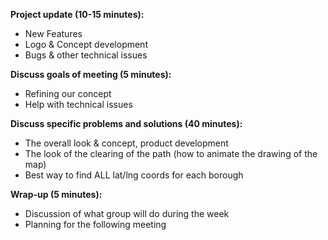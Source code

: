 
**Project update (10-15 minutes):**

* New Features  
* Logo & Concept development   
* Bugs & other technical issues  

**Discuss goals of meeting (5 minutes):**

* Refining our concept  
* Help with technical issues 

**Discuss specific problems and solutions (40 minutes):**

* The overall look & concept, product development 
* The look of the clearing of the path (how to animate the drawing of the map)  
* Best way to find ALL lat/lng coords for each borough

**Wrap-up (5 minutes):**

* Discussion of what group will do during the week  
* Planning for the following meeting  

